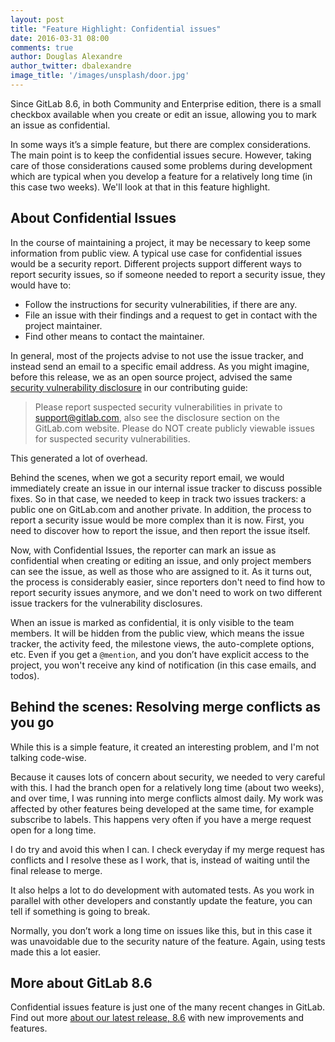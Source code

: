 ```yaml
---
layout: post
title: "Feature Highlight: Confidential issues"
date: 2016-03-31 08:00
comments: true
author: Douglas Alexandre
author_twitter: dbalexandre
image_title: '/images/unsplash/door.jpg'
---
```


Since GitLab 8.6, in both Community and Enterprise edition, there is a small
checkbox available when you create or edit an issue, allowing you to mark an
issue as confidential.

In some ways it’s a simple feature, but there are complex considerations.
The main point is to keep the confidential issues secure.
However, taking care of those considerations caused some problems during
development which are typical when you develop a feature for a relatively
long time (in this case two weeks). We'll look at that in this feature highlight.

<!-- more -->

## About Confidential Issues

In the course of maintaining a project, it may be necessary to keep some
information from public view. A typical use case for confidential issues would
be a security report. Different projects support different ways to report
security issues, so if someone needed to report a security issue, they would
have to:

- Follow the instructions for security vulnerabilities, if there are any.
- File an issue with their findings and a request to get in contact with the
  project maintainer.
- Find other means to contact the maintainer.

In general, most of the projects advise to not use the issue tracker, and
instead send an email to a specific email address. As you might imagine, before
this release, we as an open source project, advised the same
[security vulnerability disclosure][disclosure] in our contributing guide:

> Please report suspected security vulnerabilities in private to
support@gitlab.com, also see the disclosure section on the GitLab.com website.
Please do NOT create publicly viewable issues for suspected security
vulnerabilities.

This generated a lot of overhead.

Behind the scenes, when we got a security report email, we would immediately
create an issue in our internal issue tracker to discuss possible fixes. So in
that case, we needed to keep in track two issues trackers: a public one on
GitLab.com and another private. In addition, the process to report a security
issue would be more complex than it is now. First, you need to discover how to
report the issue, and then report the issue itself.

Now, with Confidential Issues, the reporter can mark an issue as confidential
when creating or editing an issue, and only project members can see the issue,
as well as those who are assigned to it. As it turns out, the process is
considerably easier, since reporters don't need to find how to report security
issues anymore, and we don't need to work on two different issue trackers for
the vulnerability disclosures.

When an issue is marked as confidential, it is only visible to the team members.
It will be hidden from the public view, which means the issue tracker, the
activity feed, the milestone views, the auto-complete options, etc. Even if you
get a `@mention`, and you don’t have explicit access to the project, you won't
receive any kind of notification (in this case emails, and todos).

## Behind the scenes: Resolving merge conflicts as you go

While this is a simple feature, it created an interesting problem, and I'm not
talking code-wise.

Because it causes lots of concern about security, we needed to very careful
with this. I had the branch open for a relatively long time (about two weeks),
and over time, I was running into merge conflicts almost daily. My work was
affected by other features being developed at the same time, for example
subscribe to labels. This happens very often if you have a merge request open
for a long time.

I do try and avoid this when I can. I check everyday if my merge request has
conflicts and I resolve these as I work, that is, instead of waiting until
the final release to merge.

It also helps a lot to do development with automated tests. As you work in
parallel with other developers and constantly update the feature, you can tell
if something is going to break.

Normally, you don’t work a long time on issues like this, but in this case it
was unavoidable due to the security nature of the feature. Again, using tests
made this a lot easier.

## More about GitLab 8.6

Confidential issues feature is just one of the many recent changes in GitLab.
Find out more [about our latest release, 8.6][release] with new improvements
and features.


[disclosure]: https://gitlab.com/gitlab-org/gitlab-ce/blob/master/CONTRIBUTING.md#security-vulnerability-disclosure
[release]: https://about.gitlab.com/2016/03/22/gitlab-8-6-released/